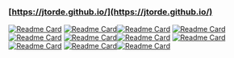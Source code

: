 ### [https://jtorde.github.io/](https://jtorde.github.io/)



[![Readme Card](https://github-readme-stats.vercel.app/api/pin/?username=leggedrobotics&repo=rayen&show_owner=true)](https://github.com/leggedrobotics/rayen)
[![Readme Card](https://github-readme-stats.vercel.app/api/pin/?username=mit-acl&repo=faster&show_owner=true)](https://github.com/mit-acl/faster)[![Readme Card](https://github-readme-stats.vercel.app/api/pin/?username=mit-acl&repo=mader&show_owner=true)](https://github.com/mit-acl/mader)
[![Readme Card](https://github-readme-stats.vercel.app/api/pin/?username=mit-acl&repo=panther&show_owner=true)](https://github.com/mit-acl/panther) [![Readme Card](https://github-readme-stats.vercel.app/api/pin/?username=mit-acl&repo=minvo&show_owner=true)](https://github.com/mit-acl/minvo)
[![Readme Card](https://github-readme-stats.vercel.app/api/pin/?username=jtorde&repo=uav_trajectory_optimizer&show_owner=true)](https://github.com/jtorde/uav_trajectory_optimizer)[![Readme Card](https://github-readme-stats.vercel.app/api/pin/?username=jtorde&repo=planning_worlds_gazebo&show_owner=true)](https://github.com/jtorde/planning_worlds_gazebo)
[![Readme Card](https://github-readme-stats.vercel.app/api/pin/?username=jtorde&repo=uav_trajectory_optimizer_gurobi&show_owner=true)](https://github.com/jtorde/uav_trajectory_optimizer_gurobi)[![Readme Card](https://github-readme-stats.vercel.app/api/pin/?username=jtorde&repo=uav_adaptive_control&show_owner=true)](https://github.com/jtorde/uav_adaptive_control)
[![Readme Card](https://github-readme-stats.vercel.app/api/pin/?username=mit-acl&repo=separator&show_owner=true)](https://github.com/mit-acl/separator)[![Readme Card](https://github-readme-stats.vercel.app/api/pin/?username=jtorde&repo=drone_racing_gpops&show_owner=true)](https://github.com/jtorde/drone_racing_gpops)


<!--
**jtorde/jtorde** is a ✨ _special_ ✨ repository because its `README.md` (this file) appears on your GitHub profile.

Here are some ideas to get you started:

- 🔭 I’m currently working on ...
- 🌱 I’m currently learning ...
- 👯 I’m looking to collaborate on ...
- 🤔 I’m looking for help with ...
- 💬 Ask me about ...
- 📫 How to reach me: ...
- 😄 Pronouns: ...
- ⚡ Fun fact: ...
-->
